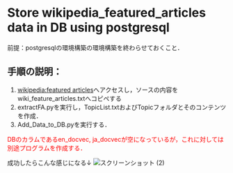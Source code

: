 # Store wikipedia_featured_articles data in DB using postgresql

前提：postgresqlの環境構築の環境構築を終わらせておくこと．



## 手順の説明：
1. [wikipedia:featured articles](https://en.wikipedia.org/wiki/Wikipedia:Featured_articles)へアクセスし，ソースの内容をwiki_feature_articles.txtへコピペする
2. extractFA.pyを実行し，TopicList.txtおよびTopicフォルダとそのコンテンツを作成．
3. Add_Data_to_DB.pyを実行する．

<span style="color: red; ">DBのカラムであるen_docvec, ja_docvecが空になっているが，これに対しては別途プログラムを作成する．</span>

成功したらこんな感じになる↓
![スクリーンショット (2)](https://user-images.githubusercontent.com/74339912/173758660-088ceef7-e3c2-4fd0-937f-d6aa8f384c1c.png)
